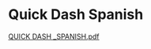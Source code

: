 # Quick Dash Spanish

[QUICK DASH _SPANISH.pdf](Quick%20Dash%20Spanish%204cda6544cb2f448fba1df41cb1b4b8e3/QUICK_DASH__SPANISH.pdf)